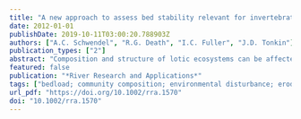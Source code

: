 ```yaml
---
title: "A new approach to assess bed stability relevant for invertebrate communities in upland streams"
date: 2012-01-01
publishDate: 2019-10-11T03:00:20.788903Z
authors: ["A.C. Schwendel", "R.G. Death", "I.C. Fuller", "J.D. Tonkin"]
publication_types: ["2"]
abstract: "Composition and structure of lotic ecosystems can be affected by substrate instability. Consequently stream ecologists have used various methods to determine bed stability characteristics. However, the link between community composition and these measurements varies because benthic biota often responds to combinations of bed stability characteristics. This paper presents a protocol to determine reach-scale stream bed stability in mountain streams which is relevant for invertebrate communities (Stream Bed Stability for Invertebrates, SBSI). The approach is calibrated on community composition response to bed stability but does not measure any single bed stability characteristic per se. It consists of 13 parameters that are assessed once at each reach with minimal instrumentation and low interference with the substrate. These 13 parameters cover aspects of sediment supply from banks, transport capacity and substrate erodibility as well as effects of particle transport on channel bottom structures, substrate assemblage and single grains. Application of the SBSI protocol improved the relationship between bed stability and community diversity compared to when conventional bed stability measures were employed. The SBSI protocol provides a cost-effective and time-effective assessment method for bed stability and its application can facilitate research on invertebrate community response to physical disturbance."
featured: false
publication: "*River Research and Applications*"
tags: ["bedload; community composition; environmental disturbance; erodibility; freshwater ecosystem; invertebrate; lotic environment; parameterization; sediment transport; species diversity; stream; upland region", "Invertebrata"]
url_pdf: "https://doi.org/10.1002/rra.1570"
doi: "10.1002/rra.1570"
---
```


